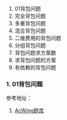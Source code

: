 1. 01背包问题
2. 完全背包问题
3. 多重背包问题
4. 混合背包问题
5. 二维费用的背包问题
6. 分组背包问题
7. 背包问题求方案数
8. 求背包问题的方案
9. 有依赖的背包问题


### 1. 01背包问题






参考地址：
1. [AcWing题库](https://www.acwing.com/problem/)